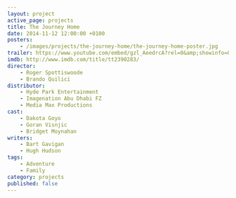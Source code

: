 ```yaml
---
layout: project
active_page: projects
title: The Journey Home
date: 2014-11-12 12:00:00 +0100
posters:
    - /images/projects/the-journey-home/the-journey-home-poster.jpg
trailer: https://www.youtube.com/embed/gzl_AeedrcA?rel=0&amp;showinfo=0
imdb: http://www.imdb.com/title/tt2390283/
director:
    - Roger Spottiswoode
    - Brando Quilici
distributor:
    - Hyde Park Entertainment
    - Imagenation Abu Dhabi FZ
    - Media Max Productions
cast:
    - Dakota Goyo
    - Goran Visnjic
    - Bridget Moynahan
writers:
    - Bart Gavigan
    - Hugh Hudson
tags:
    - Adventure
    - Family
category: projects
published: false
---
```

